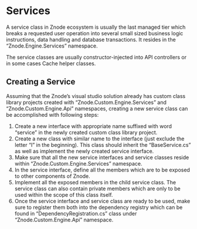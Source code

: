 # Services

A service class in Znode ecosystem is usually the last managed tier which breaks a requested user operation into several small sized business logic instructions, data handling and database transactions. It resides in the “Znode.Engine.Services” namespace.

The service classes are usually constructor-injected into API controllers or in some cases Cache helper classes.

## Creating a Service

Assuming that the Znode’s visual studio solution already has custom class library projects created with “Znode.Custom.Engine.Services” and “Znode.Custom.Engine.Api” namespaces, creating a new service class can be accomplished with following steps:

1. Create a new interface with appropriate name suffixed with word “service” in the newly created custom class library project.
1. Create a new class with similar name to the interface (just exclude the letter “I” in the beginning). This class should inherit the “BaseService.cs” as well as implement the newly created service interface.
1. Make sure that all the new service interfaces and service classes reside within “Znode.Custom.Engine.Services” namespace.
1. In the service interface, define all the members which are to be exposed to other components of Znode.
1. Implement all the exposed members in the child service class. The service class can also contain private members which are only to be used within the scope of this class itself.
1. Once the service interface and service class are ready to be used, make sure to register them both into the dependency registry which can be found in “DependencyRegistration.cs” class under “Znode.Custom.Engine.Api” namespace.